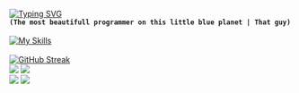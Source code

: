 [![Typing SVG](https://readme-typing-svg.herokuapp.com?font=Fira+Code&pause=1000&color=02F6F7&width=435&lines=Taku+The+Monarch)](https://git.io/typing-svg)<br>
**`(The most beautifull programmer on this little blue planet | That guy)`** 
<br><br>
[![My Skills](https://skillicons.dev/icons?i=github,git,linux,html,css,js,ts,react,vercel,nextjs,tailwind,bootstrap,nodejs,express,figma,mongodb,jest,nestjs,xd,postman,webpack,codepen,graphql,figma,materialui,vim,vue,visualstudio,vscode,stackoverflow,c,cs,cpp,babel,dotnet,mysql,&perline=12)](https://skillicons.dev)
<br><br>
[![GitHub Streak](https://github-readme-streak-stats.herokuapp.com?user=mrtaku&theme=react&hide_border=true&border_radius=4&card_width=684)](https://git.io/streak-stats)
<br>
![](https://github-profile-summary-cards.vercel.app/api/cards/most-commit-language?username=mrtaku&theme=react)
![](http://github-profile-summary-cards.vercel.app/api/cards/repos-per-language?username=mrtaku&theme=react)
<br>
![](https://github-profile-summary-cards.vercel.app/api/cards/stats?username=mrtaku&theme=react)
![](https://github-profile-summary-cards.vercel.app/api/cards/productive-time?username=mrtaku&theme=react&utcOffset=8)
<br>
<!-- Proudly created with GPRM ( https://gprm.itsvg.in ) -->
